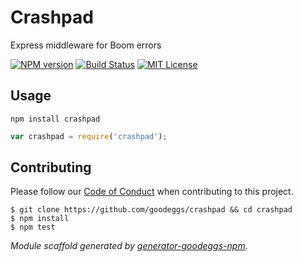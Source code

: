# Crashpad

Express middleware for Boom errors

[![NPM version](http://img.shields.io/npm/v/crashpad.svg?style=flat-square)](https://www.npmjs.org/package/crashpad)
[![Build Status](http://img.shields.io/travis/goodeggs/crashpad.svg?style=flat-square)](https://travis-ci.org/goodeggs/crashpad)
[![MIT License](http://img.shields.io/badge/license-MIT-blue.svg?style=flat-square)](https://github.com/goodeggs/crashpad/blob/master/LICENSE.md)

## Usage

```
npm install crashpad
```

```javascript
var crashpad = require('crashpad');
```

## Contributing

Please follow our [Code of Conduct](https://github.com/goodeggs/crashpad/blob/master/CODE_OF_CONDUCT.md)
when contributing to this project.

```
$ git clone https://github.com/goodeggs/crashpad && cd crashpad
$ npm install
$ npm test
```

_Module scaffold generated by [generator-goodeggs-npm](https://github.com/goodeggs/generator-goodeggs-npm)._

